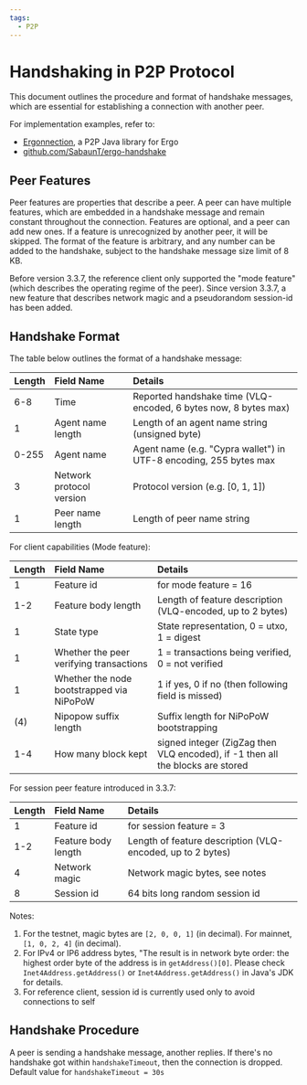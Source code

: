 ```yaml
---
tags:
  - P2P
---
```


# Handshaking in P2P Protocol


This document outlines the procedure and format of handshake messages, which are essential for establishing a connection with another peer. 

For implementation examples, refer to:
- [Ergonnection](https://github.com/Satergo/Ergonnection/blob/master/src/main/java/com/satergo/ergonnection/ErgoSocket.java), a P2P Java library for Ergo
- [github.com/SabaunT/ergo-handshake](https://github.com/SabaunT/ergo-handshake)

## Peer Features


Peer features are properties that describe a peer. A peer can have multiple features, which are embedded in a handshake message and remain constant throughout the connection. Features are optional, and a peer can add new ones. If a feature is unrecognized by another peer, it will be skipped. The format of the feature is arbitrary, and any number can be added to the handshake, subject to the handshake message size limit of 8 KB.
 
Before version 3.3.7, the reference client only supported the "mode feature" (which describes the operating regime of the peer). Since version 3.3.7, a new feature that describes network magic and a pseudorandom session-id has been added. 

## Handshake Format


The table below outlines the format of a handshake message:

 Length         | Field Name                     | Details                                                      |
 :------------  | :----------------------------  | :-----------                                                 |
6-8             | Time                           | Reported handshake time (VLQ-encoded, 6 bytes now, 8 bytes max)              |
1               | Agent name length              | Length of an agent name string (unsigned byte) |
0-255           | Agent name                     | Agent name (e.g. "Cypra wallet") in UTF-8 encoding, 255 bytes max |
3               | Network protocol version       | Protocol version (e.g. [0, 1, 1])  |
1               | Peer name length               | Length of peer name string       |      


For client capabilities (Mode feature):

| Length         | Field Name                                  | Details                       |                                
| :------------  | :-------------------------------------      | :-----------                  |  
|1               | Feature id                                  | for mode feature = 16         |    
|1-2               | Feature body length                         | Length of feature description (VLQ-encoded, up to 2 bytes)|
|1               | State type                                  | State representation, 0 = utxo, 1 = digest |
|1               | Whether the peer verifying transactions     | 1 = transactions being verified, 0 = not verified |                               
|1               | Whether the node bootstrapped via NiPoPoW   | 1 if yes, 0 if no (then following field is missed) |
|(4)             | Nipopow suffix length                       | Suffix length for NiPoPoW bootstrapping |      
|1-4               | How many block kept                         | signed integer (ZigZag then VLQ encoded), if -1 then all the blocks are stored |
 
For session peer feature introduced in 3.3.7:

| Length         | Field Name                                  | Details                       |                                
| :------------  | :-------------------------------------      | :-----------                  |  
|1               | Feature id                                  | for session feature = 3         |    
|1-2               | Feature body length                         | Length of feature description (VLQ-encoded, up to 2 bytes) |
|4               | Network magic                               | Network magic bytes, see notes |
|8               | Session id                                  | 64 bits long random session id |


Notes:

1. For the testnet, magic bytes are `[2, 0, 0, 1]` (in decimal). For mainnet, `[1, 0, 2, 4]` (in decimal).   
2. For IPv4 or IP6 address bytes, "The result is in network byte order: the highest order byte of the address is in 
`getAddress()[0]`. Please check `Inet4Address.getAddress()` or `Inet4Address.getAddress()` in Java's JDK for details.
3. For reference client, session id is currently used only to avoid connections to self

Handshake Procedure
-------------------

A peer is sending a handshake message, another replies. If there's no handshake got within `handshakeTimeout`, then the connection is dropped. Default value for `handshakeTimeout = 30s`